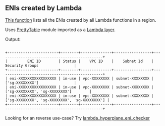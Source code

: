 ## ENIs created by Lambda

[This function](lambda_created_enis.py) lists all the ENIs created by all Lambda functions in a region.

Uses [PrettyTable](https://pypi.org/project/PrettyTable/) module imported as a [Lambda layer](/lambda-layer/prettyTable.zip).


Output:
```

+-----------------------+--------+--------------+-----------------+-----------------------------------------------+
|         ENI ID        | Status |    VPC ID    |    Subnet Id    |                Security Groups                |
+-----------------------+--------+--------------+-----------------+-----------------------------------------------+
| eni-XXXXXXXXXXXXXXXXX | in-use | vpc-XXXXXXXX | subnet-XXXXXXXX |                ['sg-XXXXXXXX']                |
| eni-XXXXXXXXXXXXXXXXX | in-use | vpc-XXXXXXXX | subnet-XXXXXXXX |         ['sg-XXXXXXXX', 'sg-XXXXXXXX']        |
| eni-XXXXXXXXXXXXXXXXX | in-use | vpc-XXXXXXXX | subnet-XXXXXXXX | ['sg-XXXXXXXX', 'sg-XXXXXXXX', 'sg-XXXXXXXX'] |
+-----------------------+--------+--------------+-----------------+-----------------------------------------------+

```

Looking for an reverse use-case? Try [lambda_hyperplane_eni_checker](../lambda_hyperplane_eni_checker/)
